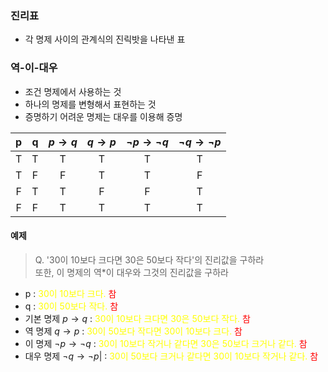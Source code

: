 ### 진리표

- 각 명제 사이의 관계식의 진릭밧을 나타낸 표

### 역-이-대우
- 조건 명제에서 사용하는 것
- 하나의 명제를 변형해서 표현하는 것
- 증명하기 어려운 명제는 대우를 이용해 증명

|p|q|$p \rightarrow q$|$q \rightarrow p$|$¬p \rightarrow ¬q$|$¬q \rightarrow ¬p$|
|:---:|:---:|:---:|:---:|:---:|:---:|
|T|T|T|T|T|T|
|T|F|F|T|T|F|
|F|T|T|F|F|T|
|F|F|T|T|T|T|


#### 예제
> Q. '30이 10보다 크다면 30은 50보다 작다'의 진리값을 구하라<br>
또한, 이 명제의 역*이 대우와 그것의 진리값을 구하라

- p : <span style="color:yellow">30이 10보다 크다.</span> <span style="color:red">참</span>
- q : <span style="color:yellow">30이 50보다 작다.</span> <span style="color:red">참</span>
- 기본 명제 $p \rightarrow q$ : <span style="color:yellow"> 30이 10보다 크다면 30은 50보다 작다.</span> <span style="color:red">참</span>
- 역 명제 $q \rightarrow p$ : <span style="color:yellow"> 30이 50보다 작다면 30이 10보다 크다. </span> <span style="color:red">참</span>
- 이 명제 $¬p \rightarrow ¬q$ : <span style="color:yellow"> 30이 10보다 작거나 같다면 30은 50보다 크거나 같다. </span> <span style="color:red">참</span>
- 대우 명제 $¬q \rightarrow ¬p$| : <span style="color:yellow"> 30이 50보다 크거나 같다면 30이 10보다 작거나 같다.</span> <span style="color:red">참</span>
